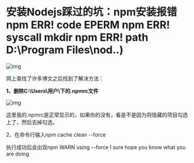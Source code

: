 # 安装Nodejs踩过的坑：npm安装报错npm ERR! code EPERM npm ERR! syscall mkdir npm ERR! path D:\Program Files\nod..)

![img](https://img-blog.csdnimg.cn/202110101909410.png?x-oss-process=image/watermark,type_ZHJvaWRzYW5zZmFsbGJhY2s,shadow_50,text_Q1NETiBA5bCR5bCR5LiN5Lya57yW56iL,size_20,color_FFFFFF,t_70,g_se,x_16)

网上查找了许多博文之后找到了解决方法：

**1、删除C:\Users\用户\下的.npmrc文件**

![img](https://img-blog.csdnimg.cn/20211010212408816.png?x-oss-process=image/watermark,type_ZHJvaWRzYW5zZmFsbGJhY2s,shadow_50,text_Q1NETiBA5bCR5bCR5LiN5Lya57yW56iL,size_20,color_FFFFFF,t_70,g_se,x_16)

这里我的.npmrc是正常显示的，如果你的没有，看是不是因为将隐藏的项目勾选上了，然后去掉勾选。

2、在命令行输入npm cache clean --force

执行成功后会出现npm WARN using --force I sure hope you know what you are doing

